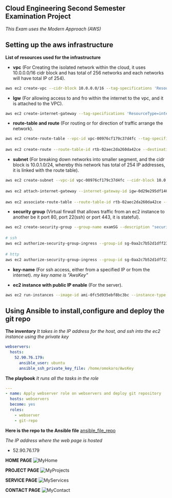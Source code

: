 ## **Cloud Engineering Second Semester Examination Project**

_This Exam uses the Modern Approach (AWS)_

## **Setting up the aws infrastructure**

**List of resources used for the infrastructure**

- **vpc** (For Creating the isolated network within the cloud, it uses 10.0.0.0/16 cidr block and has total of 256 networks and each networks will have total IP of 254).

```bash
aws ec2 create-vpc --cidr-block 10.0.0.0/16 --tag-specifications 'ResourceType=vpc, Tags=[{Key=Name, Value=MyVPC}]'
```

- **Igw** (For allowing access to and fro within the internet to the vpc, and it is attached to the VPC).

```bash
aws ec2 create-internet-gateway --tag-specifications 'ResourceType=internet-gateway, Tags=[{Key=Name, Value=MyIGW}]'
```

- **route-table and route** (For routing or for direction of traffic arrange the network).

```bash
aws ec2 create-route-table --vpc-id vpc-00976cf179c37d4fc --tag-specification 'ResourceType=route-table, Tags=[{Key=Name, Value=MyPublicRouteTable}]'

aws ec2 create-route --route-table-id rtb-02aec2da260da42ce --destination-cidr-block 0.0.0.0/0 --gateway-id igw-0d29e295df140798f
```

- **subnet** (For breaking down networks into smaller segment, and the cidr block is 10.0.1.0/24, whereby this network has total of 254 IP addresses, it is linked with the route table).

```bash
aws ec2 create-subnet --vpc-id vpc-00976cf179c37d4fc --cidr-block 10.0.1.0/24 --region us-east-1 --tag-specification

aws ec2 attach-internet-gateway --internet-gateway-id igw-0d29e295df140798f --vpc-id vpc-00976cf179c37d4fc

aws ec2 associate-route-table --route-table-id rtb-02aec2da260da42ce --subnet-id subnet-0130bb2b3a6b76ab1 --region us-east-1
```

- **security group** (Virtual firwall that allows traffic from an ec2 instance to another be it port 80, port 22(ssh) or port 443, it is stateful).

```bash
aws ec2 create-security-group --group-name examSG --description "security group for ec2 instances" --vpc-id vpc-00976cf179c37d4fc

# ssh
aws ec2 authorize-security-group-ingress --group-id sg-0aa2c7b52d1dff232 --protocol tcp --port 22 --cidr 0.0.0.0/0

# http
aws ec2 authorize-security-group-ingress --group-id sg-0aa2c7b52d1dff232 --protocol tcp --port 80 --cidr 0.0.0.0/0
```

- **key-name** (For ssh access, either from a specified IP or from the internet).
*my key name is "AwsKey"*

- **ec2 instance with public IP enable** (For the server).

```bash
aws ec2 run-instances --image-id ami-0fc5d935ebf8bc3bc --instance-type t2.micro --key-name AwsKey --subnet-id subnet-0130bb2b3a6b76ab1 --security-group-ids sg-0aa2c7b52d1dff232 --associate-public-ip-address --tag-specifications 'ResourceType=instance,Tags=[{Key=Name,Value=MyServer}]' 
```

<!-- ## **Installing the packages and setting up the server**

_I have successfully ssh into my ec2_

```bash
ssh -i AwsKey ubuntu@52.90.76.179
```

_Instaling the packages_

```bash

# Update package library
sudo apt update

# Install Apache2 web server
sudo apt install apache2 -y

# Enable Apache2 to start on boot
sudo systemctl enable apache2

# Start Apache2 service
sudo systemctl start apache2

# Check Apache2 service status
sudo systemctl status apache2


# the aws has handled the firwall for us, so we dont need to install or enable ufw

# navigate into the directory
cd /var/www/html
git clone https://github.com/omokarogabriel/portfolio.git

``` -->


## **Using Ansible to install,configure and deploy the git repo**

**The inventory**
*It takes in the IP address for the host, and ssh into the ec2 instance using the private key*
```yml
webservers:
  hosts:
    52.90.76.179:
      ansible_user: ubuntu
      ansible_ssh_private_key_file: /home/omokaro/AwsKey
```

**The playbook**
*It runs all the tasks in the role*
```yml
---
- name: Apply webserver role on webservers and deploy git repository
  hosts: webservers
  become: yes
  roles:
    - webserver
    - git-repo
```



**Here is the repo to the Ansible file**
[ansible_file_repo](https://github.com/omokarogabriel/my-first-static-inv-ansible)

<!-- paste the ip address in the browser -->
*The IP address where the web page is hosted*
- 52.90.76.179

<!-- image of my web page -->

<!-- ```html
<img src="./exam.png" alt="Diagram" width="400" />
``` -->
**HOME PAGE**
![MyHome](./home.png)

<!-- **ABOUT PAGE**
![MyImage](./about.png) -->

**PROJECT PAGE**
![MyProjects](./projects.png)

**SERVICE PAGE**
![MyServices](./services.png)

**CONTACT PAGE**
![MyContact](./contact.png)
